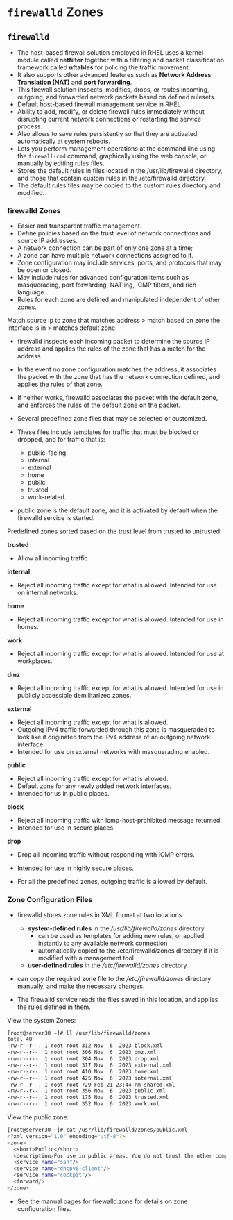 # `firewalld` Zones

## `firewalld`
- The host-based firewall solution employed in RHEL uses a kernel module called **netfilter** together with a filtering and packet classification framework called **nftables** for policing the traffic movement. 
- It also supports other advanced features such as **Network Address Translation (NAT)** and **port forwarding**. 
- This firewall solution inspects, modifies, drops, or routes incoming, outgoing, and forwarded network packets based on defined rulesets.
- Default host-based firewall management service in RHEL
- Ability to add, modify, or delete firewall rules immediately without disrupting current network connections or restarting the service process.
- Also allows to save rules persistently so that they are activated automatically at system reboots.
- Lets you perform management operations at the command line using the `firewall-cmd` command, graphically using the web console, or manually by editing rules files. 
- Stores the default rules in files located in the /usr/lib/firewalld directory, and those that contain custom rules in the /etc/firewalld directory. 
- The default rules files may be copied to the custom rules directory and modified.

### firewalld Zones 

- Easier and transparent traffic management. 
- Define policies based on the trust level of network connections and source IP addresses. 
- A network connection can be part of only one zone at a time; 
- A zone can have multiple network connections assigned to it. 
- Zone configuration may include services, ports, and protocols that may be open or closed.
- May include rules for advanced configuration items such as masquerading, port forwarding, NAT'ing, ICMP filters, and rich language. 
- Rules for each zone are defined and manipulated independent of other zones.

Match source ip to zone that matches address > match based on zone the interface is in > matches default zone
- firewalld inspects each incoming packet to determine the source IP address and applies the rules of the zone that has a match for the address. 
- In the event no zone configuration matches the address, it associates the packet with the zone that has the network connection defined, and applies the rules of that zone. 
- If neither works, firewalld associates the packet with the default zone, and enforces the rules of the default zone on the packet.

- Several predefined zone files that may be selected or customized. 
- These files include templates for traffic that must be blocked or dropped, and for traffic that is:
	- public-facing
	- internal
	- external
	- home
	- public
	- trusted
	- work-related. 
- public zone is the default zone, and it is activated by default when the firewalld service is started.

Predefined zones sorted based on the trust level from trusted to
untrusted:

**trusted**                             
  - Allow all incoming traffic

**internal**                            
  - Reject all incoming traffic except for what is allowed. Intended for use on internal networks.

**home**                                
  - Reject all incoming traffic except for what is allowed. Intended for use in homes.

**work**                                
  - Reject all incoming traffic except for what is allowed. Intended for use at workplaces.

**dmz**                                 
  - Reject all incoming traffic except for what is allowed. Intended for use in publicly accessible demilitarized zones.

**external**                           
  - Reject all incoming traffic except for what is allowed. 
  - Outgoing IPv4 traffic forwarded through this zone is masqueraded to look like it originated from the IPv4 address of an outgoing network interface. 
  - Intended for use on external networks with masquerading enabled.

**public**                              
  - Reject all incoming traffic except for what is allowed. 
  - Default zone for any newly added network interfaces. 
  - Intended for us in public places.

**block**                               
  - Reject all incoming traffic with icmp-host-prohibited message returned. 
  - Intended for use in secure places.

**drop**                                
  - Drop all incoming traffic without responding with ICMP errors. 
  - Intended for use in highly secure places.

- For all the predefined zones, outgoing traffic is allowed by default.

### Zone Configuration Files 

- firewalld stores zone rules in XML format at two locations	
	- **system-defined rules** in the */usr/lib/firewalld/zones* directory
		- can be used as templates for adding new rules, or applied instantly to any available network connection
		- automatically copied to the /etc/firewalld/zones directory if it is modified with a management tool
	- **user-defined rules** in the */etc/firewalld/zones* directory

- can copy the required zone file to the */etc/firewalld/zones* directory manually, and make the necessary changes. 
- The firewalld service reads the files saved in this location, and applies the rules defined in them.

View the system Zones:
```bash
[root@server30 ~]# ll /usr/lib/firewalld/zones
total 40
-rw-r--r--. 1 root root 312 Nov  6  2023 block.xml
-rw-r--r--. 1 root root 306 Nov  6  2023 dmz.xml
-rw-r--r--. 1 root root 304 Nov  6  2023 drop.xml
-rw-r--r--. 1 root root 317 Nov  6  2023 external.xml
-rw-r--r--. 1 root root 410 Nov  6  2023 home.xml
-rw-r--r--. 1 root root 425 Nov  6  2023 internal.xml
-rw-r--r--. 1 root root 729 Feb 21 23:44 nm-shared.xml
-rw-r--r--. 1 root root 356 Nov  6  2023 public.xml
-rw-r--r--. 1 root root 175 Nov  6  2023 trusted.xml
-rw-r--r--. 1 root root 352 Nov  6  2023 work.xml
```


View the public zone:
```bash
[root@server30 ~]# cat /usr/lib/firewalld/zones/public.xml 
<?xml version="1.0" encoding="utf-8"?>
<zone>
  <short>Public</short>
  <description>For use in public areas. You do not trust the other computers on networks to not harm your computer. Only selected incoming connections are accepted.</description>
  <service name="ssh"/>
  <service name="dhcpv6-client"/>
  <service name="cockpit"/>
  <forward/>
</zone>
```

- See the manual pages for firewalld.zone for details on zone configuration files.
